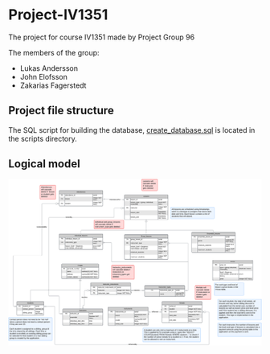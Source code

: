 # Project-IV1351

The project for course IV1351 made by Project Group 96

The members of the group:

- Lukas Andersson
- John Elofsson
- Zakarias Fagerstedt

## Project file structure

The SQL script for building the database, [create_database.sql](/scripts/create_database.sql) is located in the scripts directory.

## Logical model

![Logical model](./.github/Logical_Model.svg)